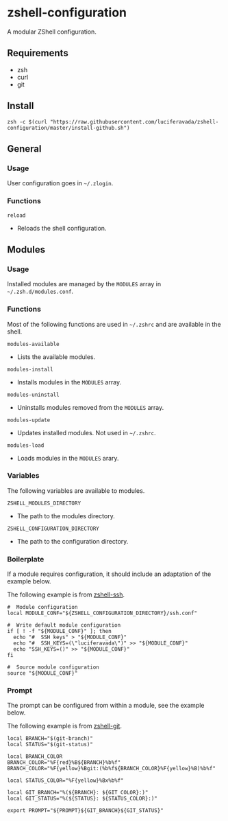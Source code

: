 # zshell-configuration

A modular ZShell configuration.

## Requirements

  - zsh
  - curl
  - git

## Install

`zsh -c $(curl "https://raw.githubusercontent.com/luciferavada/zshell-configuration/master/install-github.sh")`

## General

### Usage

User configuration goes in `~/.zlogin`.

### Functions

`reload`

  - Reloads the shell configuration.

## Modules

### Usage

Installed modules are managed by the `MODULES` array in `~/.zsh.d/modules.conf`.

### Functions

Most of the following functions are used in `~/.zshrc` and are available in the shell.

`modules-available`

  - Lists the available modules.

`modules-install`

  - Installs modules in the `MODULES` array.

`modules-uninstall`

  - Uninstalls modules removed from the `MODULES` array.

`modules-update`

  - Updates installed modules. Not used in `~/.zshrc`.

`modules-load`

  - Loads modules in the `MODULES` arary.

### Variables

The following variables are available to modules.

`ZSHELL_MODULES_DIRECTORY`

  - The path to the modules directory.

`ZSHELL_CONFIGURATION_DIRECTORY`

  - The path to the configuration directory.

### Boilerplate

If a module requires configuration, it should include an adaptation of the example below.

The following example is from [zshell-ssh](https://github.com/luciferavada/zshell-ssh/blob/master/ssh.sh).

```
#  Module configuration
local MODULE_CONF="${ZSHELL_CONFIGURATION_DIRECTORY}/ssh.conf"

#  Write default module configuration
if [ ! -f "${MODULE_CONF}" ]; then
  echo "#  SSH keys" > "${MODULE_CONF}"
  echo "#  SSH_KEYS=(\"luciferavada\")" >> "${MODULE_CONF}"
  echo "SSH_KEYS=()" >> "${MODULE_CONF}"
fi

#  Source module configuration
source "${MODULE_CONF}"
```

### Prompt

The prompt can be configured from within a module, see the example below.

The following example is from [zshell-git](https://github.com/luciferavada/zshell-git/blob/master/prompt.sh).

```
local BRANCH="$(git-branch)"
local STATUS="$(git-status)"

local BRANCH_COLOR
BRANCH_COLOR="%F{red}%B${BRANCH}%b%f"
BRANCH_COLOR="%F{yellow}%Bgit:(%b%f${BRANCH_COLOR}%F{yellow}%B)%b%f"

local STATUS_COLOR="%F{yellow}%Bx%b%f"

local GIT_BRANCH="%(${BRANCH}: ${GIT_COLOR}:)"
local GIT_STATUS="%(${STATUS}: ${STATUS_COLOR}:)"

export PROMPT="${PROMPT}${GIT_BRANCH}${GIT_STATUS}"
```
